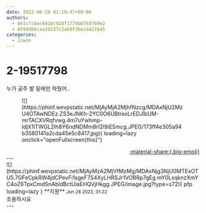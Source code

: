 ```yaml
---
date: 2022-06-28 01:19:47+09:00
authors:
  - 661cfc0ac6816c92df1774b0769769e2
  - 6599dbbcaa26237c2ab0f3becb421b45
categories:
  - Jiwon
---
```


# 2-19517798

<div class="post-container" markdown="1">
<div class="content-container md-sidebar__scrollwrap" markdown="1">

누가 공주 발 밑에만 파뒀어..
<figure markdown="1">
![](https://phinf.wevpstatic.net/MjAyMjA2MjhfNzcg/MDAxNjU2MzU4OTAwNDEz.ZS3eJNKh-2YC0O6UBtrexLrEDJlbUM-mrTACXVRqfvwg.4m7uYwhmp-IdjX1lTWGL2Ih8Y6ndNDMm8rI2I9iE5mcg.JPEG/173ff4e305a94b3580141a2cda45e5c8417.jpg){ loading=lazy onclick="openFullscreen(this)"}
</figure>


</div>
</div>

<div style="text-align: right;" markdown="1">
<a href="https://weverse.io/fromis9/fanpost/2-19517798" style="text-align: right;">:material-share:{.big-emoji}</a>
</div>
---

<div class="comments-container md-sidebar__scrollwrap" markdown="1">
<div class="comment" markdown="1">
<div class='id-container' markdown="1">
![](https://phinf.wevpstatic.net/MjAyMzA2MjVfMzMg/MDAxNjg3NjU0MTExOTU5.7GFeCpkRW4jdCPevFi1sgeF7S4XyLHRSJr1VOBRp7gEg.mY0LxqknzXmYC4oZ6TpxCmdSnAbldBctUiaEHQVjHkgg.JPEG/image.jpg?type=s72){ pfp loading=lazy }
**<span class="artist">지원</span>** <small>Jun 28 2022, 01:22</small><br>
</div>
<div class='comment-body' markdown="1">
조용하시요
</div>
</div>
</div>
---

